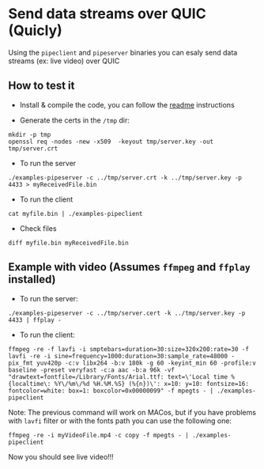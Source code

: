 Send data streams over QUIC (Quicly)
===

Using the `pipeclient` and `pipeserver` binaries you can esaly send data streams (ex: live video) over QUIC

How to test it
---

- Install & compile the code, you can follow the [readme](../README.md) instructions

- Generate the certs in the `/tmp` dir:
```
mkdir -p tmp
openssl req -nodes -new -x509  -keyout tmp/server.key -out tmp/server.crt
```

- To run the server
```
./examples-pipeserver -c ../tmp/server.crt -k ../tmp/server.key -p 4433 > myReceivedFile.bin
```

- To run the client
```
cat myfile.bin | ./examples-pipeclient
```

- Check files
```
diff myfile.bin myReceivedFile.bin
```

Example with video (Assumes `ffmpeg` and `ffplay` installed)
---

- To run the server:
```
./examples-pipeserver -c ../tmp/server.cert -k ../tmp/server.key -p 4433 | ffplay -
```

- To run the client:
```
ffmpeg -re -f lavfi -i smptebars=duration=30:size=320x200:rate=30 -f lavfi -re -i sine=frequency=1000:duration=30:sample_rate=48000 -pix_fmt yuv420p -c:v libx264 -b:v 180k -g 60 -keyint_min 60 -profile:v baseline -preset veryfast -c:a aac -b:a 96k -vf "drawtext=fontfile=/Library/Fonts/Arial.ttf: text=\'Local time %{localtime\: %Y\/%m\/%d %H.%M.%S} (%{n})\': x=10: y=10: fontsize=16: fontcolor=white: box=1: boxcolor=0x00000099" -f mpegts - | ./examples-pipeclient
```

Note: The previous command will work on MACos, but if you have problems with `lavfi` filter or with the fonts path you can use the following one:
```
ffmpeg -re -i myVideoFile.mp4 -c copy -f mpegts - | ./examples-pipeclient
```

Now you should see live video!!!